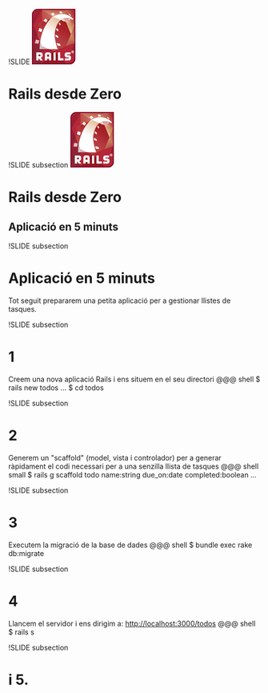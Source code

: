 !SLIDE
![Rails logo](/file/assets/images/rails.png)
# Rails desde Zero

!SLIDE subsection
![Rails logo](/file/assets/images/rails.png)
# Rails desde Zero
##  Aplicació en 5 minuts

!SLIDE subsection
# Aplicació en 5 minuts

Tot seguit prepararem una petita aplicació per a gestionar llistes
de tasques.

!SLIDE subsection
# 1

Creem una nova aplicació Rails i ens situem en el seu directori
    @@@ shell
    $ rails new todos
    ...
    $ cd todos

!SLIDE subsection
# 2

Generem un "scaffold" (model, vista i controlador) per a generar ràpidament
el codi necessari per a una senzilla llista de tasques
    @@@ shell small
    $ rails g scaffold todo name:string due_on:date completed:boolean
    ...

!SLIDE subsection
# 3

Executem la migració de la base de dades
    @@@ shell
    $ bundle exec rake db:migrate

!SLIDE subsection
# 4

Llancem el servidor i ens dirigim a: [http://localhost:3000/todos](http://localhost:3000/todos)
    @@@ shell
    $ rails s

!SLIDE subsection
# i 5.
